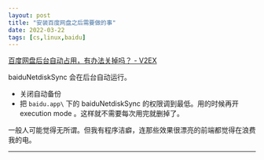 ```yaml
---
layout: post
title: "安装百度网盘之后需要做的事"
date: 2022-03-22
tags: [cs,linux,baidu]
---
```


[百度网盘后台自动占用，有办法关掉吗？ - V2EX](https://v2ex.com/t/813161)

baiduNetdiskSync 会在后台自动运行。

- 关闭自动备份
- 把 `baidu.app\` 下的 baiduNetdiskSync 的权限调到最低。用的时候再开 execution mode 。这样就不需要每次用完就删掉了。

一般人可能觉得无所谓。但我有程序洁癖，连那些效果很漂亮的前端都觉得在浪费我的电。

---

